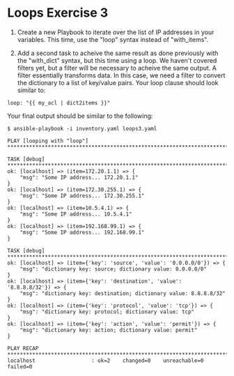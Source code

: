 # Loops Exercise 3

1. Create a new Playbook to iterate over the list of IP addresses in your variables. This time, use the "loop" syntax instead of "with_items".

2. Add a second task to acheive the same result as done previously with the "with_dict" syntax, but this time using a loop. We haven't covered filters yet, but a filter will be necessary to acheive the same output. A filter essentially transforms data. In this case, we need a filter to convert the dictionary to a list of key/value pairs. Your loop clause should look similar to:

```
loop: "{{ my_acl | dict2items }}"
```

Your final output should be similar to the following:

```
$ ansible-playbook -i inventory.yaml loops3.yaml

PLAY [looping with "loop"] ************************************************************************************************************

TASK [debug] **************************************************************************************************************************
ok: [localhost] => (item=172.20.1.1) => {
    "msg": "Some IP address... 172.20.1.1"
}
ok: [localhost] => (item=172.30.255.1) => {
    "msg": "Some IP address... 172.30.255.1"
}
ok: [localhost] => (item=10.5.4.1) => {
    "msg": "Some IP address... 10.5.4.1"
}
ok: [localhost] => (item=192.168.99.1) => {
    "msg": "Some IP address... 192.168.99.1"
}

TASK [debug] **************************************************************************************************************************
ok: [localhost] => (item={'key': 'source', 'value': '0.0.0.0/0'}) => {
    "msg": "dictionary key: source; dictionary value: 0.0.0.0/0"
}
ok: [localhost] => (item={'key': 'destination', 'value': '8.8.8.8/32'}) => {
    "msg": "dictionary key: destination; dictionary value: 8.8.8.8/32"
}
ok: [localhost] => (item={'key': 'protocol', 'value': 'tcp'}) => {
    "msg": "dictionary key: protocol; dictionary value: tcp"
}
ok: [localhost] => (item={'key': 'action', 'value': 'permit'}) => {
    "msg": "dictionary key: action; dictionary value: permit"
}

PLAY RECAP ****************************************************************************************************************************
localhost                  : ok=2    changed=0    unreachable=0    failed=0
```
